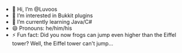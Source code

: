 - 👋 Hi, I’m @Luvoos
- 👀 I’m interested in Bukkit plugins
- 🌱 I’m currently learning Java/C#
- 😄 Pronouns: he/him/his
- ⚡ Fun fact: Did you now frogs can jump even higher than the Eiffel tower? Well, the Eiffel tower can't jump...

<!---
Luvoos/Luvoos is a ✨ special ✨ repository because its `README.md` (this file) appears on your GitHub profile.
You can click the Preview link to take a look at your changes.
--->
